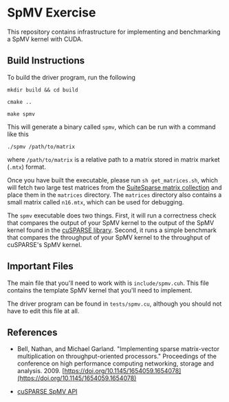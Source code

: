 # SpMV Exercise #
This repository contains infrastructure for implementing and benchmarking a SpMV kernel with CUDA.

## Build Instructions ##
To build the driver program, run the following

`mkdir build && cd build`

`cmake ..`

`make spmv`

This will generate a binary called `spmv`, which can be run with a command like this

`./spmv /path/to/matrix`

where `/path/to/matrix` is a relative path to a matrix stored in matrix market (`.mtx`) format.

Once you have built the executable, please run `sh get_matrices.sh`, which will fetch two large test matrices from the [SuiteSparse matrix collection](https://sparse.tamu.edu/) and place them in the `matrices` directory.
The `matrices` directory also contains a small matrix called `n16.mtx`, which can be used for debugging.

The `spmv` executable does two things.
First, it will run a correctness check that compares the output of your SpMV kernel to the output of the SpMV kernel found in the [cuSPARSE library](https://docs.nvidia.com/cuda/cusparse/contents.html). 
Second, it runs a simple benchmark that compares the throughput of your SpMV kernel to the throughput of cuSPARSE's SpMV kernel.

## Important Files ## 
The main file that you'll need to work with is `include/spmv.cuh`. This file contains the template SpMV kernel that you'll need to implement.

The driver program can be found in `tests/spmv.cu`, although you should not have to edit this file at all.

## References ## 
* Bell, Nathan, and Michael Garland. "Implementing sparse matrix-vector multiplication on throughput-oriented processors." Proceedings of the conference on high performance computing networking, storage and analysis. 2009. [https://doi.org/10.1145/1654059.1654078](https://doi.org/10.1145/1654059.1654078)

* [cuSPARSE SpMV API](https://docs.nvidia.com/cuda/cusparse/#cusparsespmv)
